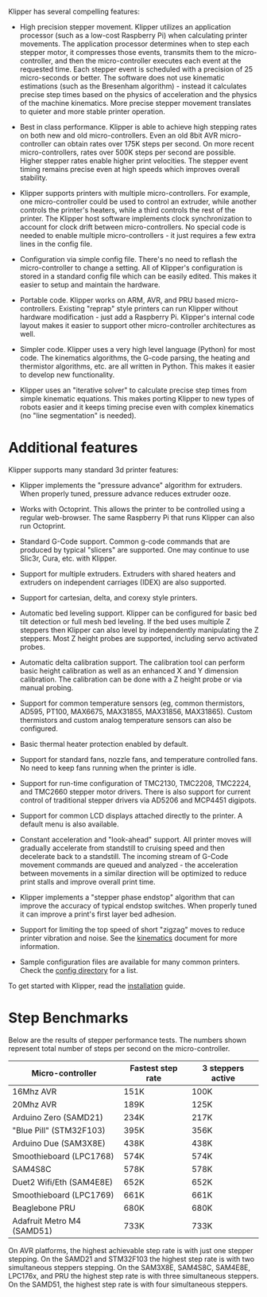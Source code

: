 Klipper has several compelling features:

* High precision stepper movement. Klipper utilizes an application
  processor (such as a low-cost Raspberry Pi) when calculating printer
  movements. The application processor determines when to step each
  stepper motor, it compresses those events, transmits them to the
  micro-controller, and then the micro-controller executes each event
  at the requested time. Each stepper event is scheduled with a
  precision of 25 micro-seconds or better. The software does not use
  kinematic estimations (such as the Bresenham algorithm) - instead it
  calculates precise step times based on the physics of acceleration
  and the physics of the machine kinematics. More precise stepper
  movement translates to quieter and more stable printer operation.

* Best in class performance. Klipper is able to achieve high stepping
  rates on both new and old micro-controllers. Even an old 8bit AVR
  micro-controller can obtain rates over 175K steps per second. On
  more recent micro-controllers, rates over 500K steps per second are
  possible. Higher stepper rates enable higher print velocities. The
  stepper event timing remains precise even at high speeds which
  improves overall stability.

* Klipper supports printers with multiple micro-controllers. For
  example, one micro-controller could be used to control an extruder,
  while another controls the printer's heaters, while a third controls
  the rest of the printer. The Klipper host software implements clock
  synchronization to account for clock drift between
  micro-controllers. No special code is needed to enable multiple
  micro-controllers - it just requires a few extra lines in the config
  file.

* Configuration via simple config file. There's no need to reflash the
  micro-controller to change a setting. All of Klipper's configuration
  is stored in a standard config file which can be easily edited. This
  makes it easier to setup and maintain the hardware.

* Portable code. Klipper works on ARM, AVR, and PRU based
  micro-controllers. Existing "reprap" style printers can run Klipper
  without hardware modification - just add a Raspberry Pi. Klipper's
  internal code layout makes it easier to support other
  micro-controller architectures as well.

* Simpler code. Klipper uses a very high level language (Python) for
  most code. The kinematics algorithms, the G-code parsing, the
  heating and thermistor algorithms, etc. are all written in Python.
  This makes it easier to develop new functionality.

* Klipper uses an "iterative solver" to calculate precise step times
  from simple kinematic equations. This makes porting Klipper to new
  types of robots easier and it keeps timing precise even with complex
  kinematics (no "line segmentation" is needed).

Additional features
===================

Klipper supports many standard 3d printer features:

* Klipper implements the "pressure advance" algorithm for extruders.
  When properly tuned, pressure advance reduces extruder ooze.

* Works with Octoprint. This allows the printer to be controlled using
  a regular web-browser. The same Raspberry Pi that runs Klipper can
  also run Octoprint.

* Standard G-Code support. Common g-code commands that are produced by
  typical "slicers" are supported. One may continue to use Slic3r,
  Cura, etc. with Klipper.

* Support for multiple extruders. Extruders with shared heaters and
  extruders on independent carriages (IDEX) are also supported.

* Support for cartesian, delta, and corexy style printers.

* Automatic bed leveling support. Klipper can be configured for basic
  bed tilt detection or full mesh bed leveling. If the bed uses
  multiple Z steppers then Klipper can also level by independently
  manipulating the Z steppers. Most Z height probes are supported,
  including servo activated probes.

* Automatic delta calibration support. The calibration tool can
  perform basic height calibration as well as an enhanced X and Y
  dimension calibration. The calibration can be done with a Z height
  probe or via manual probing.

* Support for common temperature sensors (eg, common thermistors,
  AD595, PT100, MAX6675, MAX31855, MAX31856, MAX31865). Custom
  thermistors and custom analog temperature sensors can also be
  configured.

* Basic thermal heater protection enabled by default.

* Support for standard fans, nozzle fans, and temperature controlled
  fans. No need to keep fans running when the printer is idle.

* Support for run-time configuration of TMC2130, TMC2208, TMC2224, and
  TMC2660 stepper motor drivers. There is also support for current
  control of traditional stepper drivers via AD5206 and MCP4451
  digipots.

* Support for common LCD displays attached directly to the printer. A
  default menu is also available.

* Constant acceleration and "look-ahead" support. All printer moves
  will gradually accelerate from standstill to cruising speed and then
  decelerate back to a standstill. The incoming stream of G-Code
  movement commands are queued and analyzed - the acceleration between
  movements in a similar direction will be optimized to reduce print
  stalls and improve overall print time.

* Klipper implements a "stepper phase endstop" algorithm that can
  improve the accuracy of typical endstop switches. When properly
  tuned it can improve a print's first layer bed adhesion.

* Support for limiting the top speed of short "zigzag" moves to reduce
  printer vibration and noise. See the [kinematics](Kinematics.md)
  document for more information.

* Sample configuration files are available for many common printers.
  Check the [config directory](../config/) for a list.

To get started with Klipper, read the [installation](Installation.md)
guide.

Step Benchmarks
===============

Below are the results of stepper performance tests. The numbers shown
represent total number of steps per second on the micro-controller.

| Micro-controller            | Fastest step rate | 3 steppers active |
| --------------------------- | ----------------- | ----------------- |
| 16Mhz AVR                   | 151K              | 100K              |
| 20Mhz AVR                   | 189K              | 125K              |
| Arduino Zero (SAMD21)       | 234K              | 217K              |
| "Blue Pill" (STM32F103)     | 395K              | 356K              |
| Arduino Due (SAM3X8E)       | 438K              | 438K              |
| Smoothieboard (LPC1768)     | 574K              | 574K              |
| SAM4S8C                     | 578K              | 578K              |
| Duet2 Wifi/Eth (SAM4E8E)    | 652K              | 652K              |
| Smoothieboard (LPC1769)     | 661K              | 661K              |
| Beaglebone PRU              | 680K              | 680K              |
| Adafruit Metro M4 (SAMD51)  | 733K              | 733K              |

On AVR platforms, the highest achievable step rate is with just one
stepper stepping. On the SAMD21 and STM32F103 the highest step rate is
with two simultaneous steppers stepping. On the SAM3X8E, SAM4S8C,
SAM4E8E, LPC176x, and PRU the highest step rate is with three
simultaneous steppers. On the SAMD51, the highest step rate is with
four simultaneous steppers.
